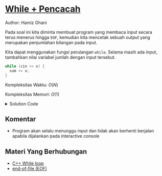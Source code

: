 # [While + Pencacah](https://tlx.toki.id/courses/basic/chapters/06/problems/D)

Author: Hamiz Ghani

<!-- Masukkan penjelasan disini -->
Pada soal ini kita diminta membuat program yang membaca input secara terus menerus hingga `EOF`, kemudian kita mencetak sebuah output yang merupakan penjumlahan bilangan pada input.

Kita dapat menggunakan fungsi perulangan `while`. Selama masih ada input, tambahkan nilai variabel jumlah dengan input tersebut.

```c++
while (cin >> x) {
  sum += x;
}
```

Kompleksitas Waktu: $O(N)$

Kompleksitas Memori: $O(1)$

<details>
  <summary>Solution Code</summary>

```c++
#include <bits/stdc++.h>

using namespace std;

int main() {
  int x, sum = 0;
  while (cin >> x) {
    sum += x;
  }
  cout << sum;
}
```
</details>

## Komentar
    
- Program akan selalu menunggu input dan tidak akan berhenti berjalan apabila dijalankan pada interactive console



<!-- Tambahkan referensi link materi yang berhubungan apabila perlu
-->

## Materi Yang Berhubungan
    
-  [C++ While loop](https://www.w3schools.com/cpp/cpp_while_loop.asp)
-  [end-of-file (EOF)](https://en.wikipedia.org/wiki/End-of-file#:~:text=In%20computing%2C%20end%2Dof%2D,called%20a%20file%20or%20stream.)


<!-- Tambahkan referensi link soal yang berhubungan apabila perlu

## Soal Yang Berhubungan
    
- [Nama Soal 1](link-soal)
- [Nama Soal II](link-soal)

-->